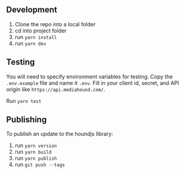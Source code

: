 ## Development

1. Clone the repo into a local folder
2. cd into project folder
3. run `yarn install`
4. run `yarn dev`

## Testing

You will need to specify environment variables for testing. Copy the `.env.example` file and name it `.env`. Fill in your client id, secret, and API origin like `https://api.mediahound.com/`.

Run `yarn test`

## Publishing

To publish an update to the houndjs library:

1. run `yarn version`
2. run `yarn build`
3. run `yarn publish`
4. run `git push --tags`
